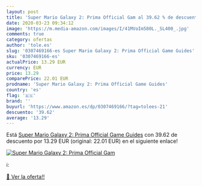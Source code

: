 ```yaml
---
layout: post
title: 'Super Mario Galaxy 2: Prima Official Gam al 39.62 % de descuento'
date: 2020-03-23 09:34:12
image: 'https://m.media-amazon.com/images/I/41MVoIm580L._SL400_.jpg'
comments: true
category: ofertas
author: 'tole.es'
slug: '0307469166-es Super Mario Galaxy 2: Prima Official Game Guides'
sku: '0307469166-es'
actualPrice: 13.29 EUR
currency: EUR
price: 13.29
comparePrice: 22.01 EUR
prodname: 'Super Mario Galaxy 2: Prima Official Game Guides'
country: 'es'
flag: '🇪🇸'
brand: ''
buyurl: 'https://www.amazon.es/dp/0307469166/?tag=tolees-21'
descuento: '39.62'
average: '13.29'
---
```


Está [Super Mario Galaxy 2: Prima Official Game Guides](https://www.amazon.es/dp/0307469166/?tag=tolees-21) con 39.62 de descuento por 13.29 EUR (original: 22.01 EUR) en el siguiente enlace!

[![Super Mario Galaxy 2: Prima Official Gam](https://m.media-amazon.com/images/I/41MVoIm580L._SL400_.jpg)](https://www.amazon.es/dp/0307469166/?tag=tolees-21)

ℹ️:


[🛒 Ver la oferta!!](https://www.amazon.es/dp/0307469166/?tag=tolees-21)
